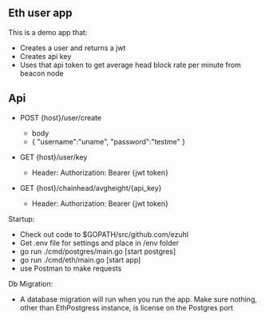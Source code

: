 Eth user app
-


This is a demo app that:

- Creates a user and returns a jwt
- Creates api key
- Uses that api token to get average head block rate per minute from beacon node


Api
--
- POST {host}/user/create
  - body
  - {
    "username":"uname",
    "password":"testme"
    }


- GET {host}/user/key
  - Header: Authorization: Bearer {jwt token}

- GET {host}/chainhead/avgheight/{api_key}
  - Header: Authorization: Bearer {jwt token}


Startup:
- Check out code to $GOPATH/src/github.com/ezuhl
- Get .env file for settings and place in /env folder
- go run ./cmd/postgres/main.go [start postgres]
- go run ./cmd/eth/main.go [start app]
- use Postman to make requests


Db Migration:
- A database migration will run when you run the app.  Make sure nothing, other than EthPostgress instance, is license on the Postgres port